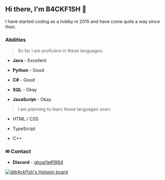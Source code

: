 ## Hi there, I'm B4CKF1SH 👋

I have started coding as a hobby in 2015 and have come quite a way since then.

### Abilities

> So far I am proficient in these languages:

* **Java** - Excellent

* **Python** - Good

* **C#** - Good

* **SQL** - Okay

* **JavaScript** - Okay

> I am planning to learn these languages soon:

* HTML / CSS

* TypeScript

* C++

### ✉ Contact

* __Discord__ - [ghost1e#1964](https://discord.com/users/391578805095104522)


[![@b4ckf1sh's Holopin board](https://holopin.io/api/user/board?user=b4ckf1sh)](https://holopin.io/@b4ckf1sh)

<!--
**B4CKF1SH/b4ckf1sh** is a ✨ _special_ ✨ repository because its `README.md` (this file) appears on your GitHub profile.

Here are some ideas to get you started:

- 🔭 I’m currently working on ...
- 🌱 I’m currently learning ...
- 👯 I’m looking to collaborate on ...
- 🤔 I’m looking for help with ...
- 💬 Ask me about ...
- 📫 How to reach me: ...
- 😄 Pronouns: ...
- ⚡ Fun fact: ...
-->
